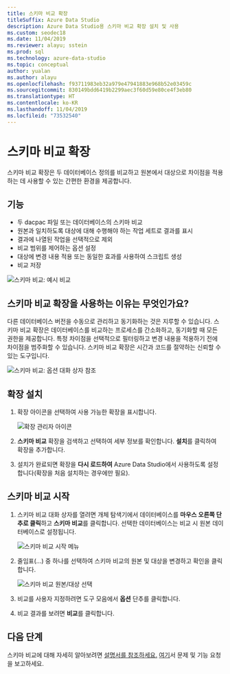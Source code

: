```yaml
---
title: 스키마 비교 확장
titleSuffix: Azure Data Studio
description: Azure Data Studio용 스키마 비교 확장 설치 및 사용
ms.custom: seodec18
ms.date: 11/04/2019
ms.reviewer: alayu; sstein
ms.prod: sql
ms.technology: azure-data-studio
ms.topic: conceptual
author: yualan
ms.author: alayu
ms.openlocfilehash: f93711983eb32a979e47941883e968b52e03459c
ms.sourcegitcommit: 830149bdd6419b2299aec3f60d59e80ce4f3eb80
ms.translationtype: HT
ms.contentlocale: ko-KR
ms.lasthandoff: 11/04/2019
ms.locfileid: "73532540"
---
```

# <a name="schema-compare-extension"></a>스키마 비교 확장
스키마 비교 확장은 두 데이터베이스 정의를 비교하고 원본에서 대상으로 차이점을 적용하는 데 사용할 수 있는 간편한 환경을 제공합니다.


## <a name="features"></a>기능

* 두 dacpac 파일 또는 데이터베이스의 스키마 비교
* 원본과 일치하도록 대상에 대해 수행해야 하는 작업 세트로 결과를 표시
* 결과에 나열된 작업을 선택적으로 제외
* 비교 범위를 제어하는 옵션 설정
* 대상에 변경 내용 적용 또는 동일한 효과를 사용하여 스크립트 생성
* 비교 저장

![스키마 비교: 예시 비교](media/extensions/schema-compare-extension/schema-compare.png)


## <a name="why-would-i-use-the-schema-compare-extension"></a>스키마 비교 확장을 사용하는 이유는 무엇인가요?

다른 데이터베이스 버전을 수동으로 관리하고 동기화하는 것은 지루할 수 있습니다. 스키마 비교 확장은 데이터베이스를 비교하는 프로세스를 간소화하고, 동기화할 때 모든 권한을 제공합니다. 특정 차이점을 선택적으로 필터링하고 변경 내용을 적용하기 전에 차이점을 범주화할 수 있습니다. 스키마 비교 확장은 시간과 코드를 절약하는 신뢰할 수 있는 도구입니다.

![스키마 비교: 옵션 대화 상자 참조](media/extensions/schema-compare-extension/schema-compare-options.png)


## <a name="install-the-extension"></a>확장 설치

1. 확장 아이콘을 선택하여 사용 가능한 확장을 표시합니다.

    ![확장 관리자 아이콘](media/extensions/extension-manager-icon.png)

2. **스키마 비교** 확장을 검색하고 선택하여 세부 정보를 확인합니다. **설치**를 클릭하여 확장을 추가합니다.

3. 설치가 완료되면 확장을 **다시 로드하여** Azure Data Studio에서 사용하도록 설정합니다(확장을 처음 설치하는 경우에만 필요).


## <a name="launch-a-schema-compare"></a>스키마 비교 시작

1. 스키마 비교 대화 상자를 열려면 개체 탐색기에서 데이터베이스를 **마우스 오른쪽 단추로 클릭**하고 **스키마 비교**를 클릭합니다. 선택한 데이터베이스는 비교 시 원본 데이터베이스로 설정됩니다.

    ![스키마 비교 시작 메뉴](media/extensions/schema-compare-extension/schema-compare-launch.png)


2. 줄임표(...) 중 하나를 선택하여 스키마 비교의 원본 및 대상을 변경하고 확인을 클릭합니다.

    ![스키마 비교 원본/대상 선택](media/extensions/schema-compare-extension/schema-compare-select-source-target.png)

3. 비교를 사용자 지정하려면 도구 모음에서 **옵션** 단추를 클릭합니다.

4. 비교 결과를 보려면 **비교**를 클릭합니다.


## <a name="next-steps"></a>다음 단계

스키마 비교에 대해 자세히 알아보려면 [설명서를 참조하세요.](https://docs.microsoft.com/sql/ssdt/how-to-use-schema-compare-to-compare-different-database-definitions)
[여기](https://github.com/microsoft/azuredatastudio/issues)서 문제 및 기능 요청을 보고하세요.